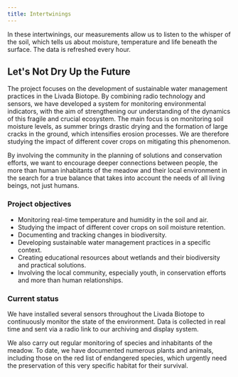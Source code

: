 ```yaml
---
title: Intertwinings
---
```

In these intertwinings, our measurements allow us to listen to the whisper of the soil, which tells us about moisture, temperature and life beneath the surface. The data is refreshed every hour.

## Let's Not Dry Up the Future

The project focuses on the development of sustainable water management practices in the Livada Biotope. By combining radio technology and sensors, we have developed a system for monitoring environmental indicators, with the aim of strengthening our understanding of the dynamics of this fragile and crucial ecosystem. The main focus is on monitoring soil moisture levels, as summer brings drastic drying and the formation of large cracks in the ground, which intensifies erosion processes. We are therefore studying the impact of different cover crops on mitigating this phenomenon.

By involving the community in the planning of solutions and conservation efforts, we want to encourage deeper connections between people, the more than human inhabitants of the meadow and their local environment in the search for a true balance that takes into account the needs of all living beings, not just humans.

### Project objectives

* Monitoring real-time temperature and humidity in the soil and air.
* Studying the impact of different cover crops on soil moisture retention.
* Documenting and tracking changes in biodiversity.
* Developing sustainable water management practices in a specific context.
* Creating educational resources about wetlands and their biodiversity and practical solutions.
* Involving the local community, especially youth, in conservation efforts and more than human relationships.

### Current status

We have installed several sensors throughout the Livada Biotope to continuously monitor the state of the environment. Data is collected in real time and sent via a radio link to our archiving and display system.

We also carry out regular monitoring of species and inhabitants of the meadow. To date, we have documented numerous plants and animals, including those on the red list of endangered species, which urgently need the preservation of this very specific habitat for their survival.